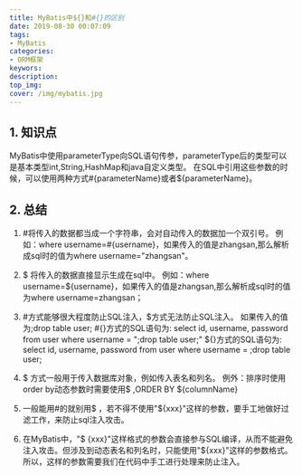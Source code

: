 ```yaml
---
title: MyBatis中${}和#{}的区别
date: 2019-08-30 00:07:09
tags:
- MyBatis
categories: 
- ORM框架
keywors: 
description: 
top_img: 
cover: /img/mybatis.jpg
---
```

## 1. 知识点
MyBatis中使用parameterType向SQL语句传参，parameterType后的类型可以是基本类型int,String,HashMap和java自定义类型。
在SQL中引用这些参数的时候，可以使用两种方式#{parameterName}或者${parameterName}。

## 2. 总结
1. \#将传入的数据都当成一个字符串，会对自动传入的数据加一个双引号。
例如：where username=#{username}，如果传入的值是zhangsan,那么解析成sql时的值为where username="zhangsan"。

2. \$ 将传入的数据直接显示生成在sql中。
例如：where username=\${username}，如果传入的值是zhangsan,那么解析成sql时的值为where username=zhangsan；

3. \#方式能够很大程度防止SQL注入，\$方式无法防止SQL注入。
如果传入的值为;drop table user;
\#{}方式的SQL语句为: select id, username, password from user where username = ";drop table user;"
${}方式的SQL语句为: select id, username, password from user where username = ;drop table user;

4. \$ 方式一般用于传入数据库对象，例如传入表名和列名。
例外：排序时使用order by动态参数时需要使用\$  ,ORDER BY ${columnName}

5. 一般能用#的就别用\$ ，若不得不使用"${xxx}"这样的参数，要手工地做好过滤工作，来防止sql注入攻击。

6. 在MyBatis中，"\$ {xxx}"这样格式的参数会直接参与SQL编译，从而不能避免注入攻击。但涉及到动态表名和列名时，只能使用"${xxx}"这样的参数格式。所以，这样的参数需要我们在代码中手工进行处理来防止注入。